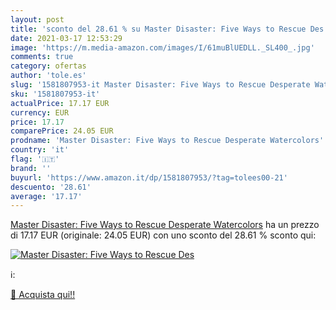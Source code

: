```yaml
---
layout: post
title: 'sconto del 28.61 % su Master Disaster: Five Ways to Rescue Des  '
date: 2021-03-17 12:53:29
image: 'https://m.media-amazon.com/images/I/61muBlUEDLL._SL400_.jpg'
comments: true
category: ofertas
author: 'tole.es'
slug: '1581807953-it Master Disaster: Five Ways to Rescue Desperate Watercolors'
sku: '1581807953-it'
actualPrice: 17.17 EUR
currency: EUR
price: 17.17
comparePrice: 24.05 EUR
prodname: 'Master Disaster: Five Ways to Rescue Desperate Watercolors'
country: 'it'
flag: '🇮🇹'
brand: ''
buyurl: 'https://www.amazon.it/dp/1581807953/?tag=tolees00-21'
descuento: '28.61'
average: '17.17'
---
```


[Master Disaster: Five Ways to Rescue Desperate Watercolors](https://www.amazon.it/dp/1581807953/?tag=tolees00-21) ha un prezzo di 17.17 EUR (originale: 24.05 EUR) con uno sconto del 28.61 % sconto qui:

[![Master Disaster: Five Ways to Rescue Des](https://m.media-amazon.com/images/I/61muBlUEDLL._SL400_.jpg)](https://www.amazon.it/dp/1581807953/?tag=tolees00-21)

ℹ️:


[🛒 Acquista qui!!](https://www.amazon.it/dp/1581807953/?tag=tolees00-21)
